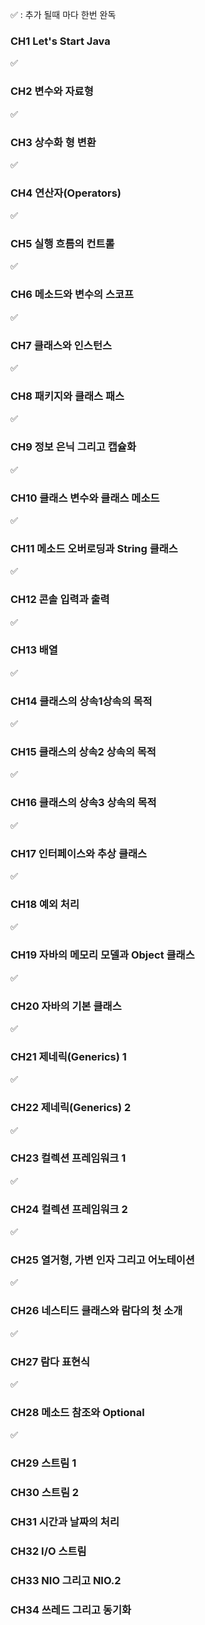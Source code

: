 :white_check_mark: : 추가 될때 마다 한번 완독


### CH1 Let's Start Java
:white_check_mark:

### CH2 변수와 자료형
:white_check_mark:

### CH3 상수화 형 변환
:white_check_mark:

### CH4 연산자(Operators)
:white_check_mark:

### CH5 실행 흐름의 컨트롤
:white_check_mark:

### CH6 메소드와 변수의 스코프
:white_check_mark:

### CH7 클래스와 인스턴스
:white_check_mark:

### CH8 패키지와 클래스 패스
:white_check_mark:

### CH9 정보 은닉 그리고 캡슐화
:white_check_mark:

### CH10 클래스 변수와 클래스 메소드
:white_check_mark:

### CH11 메소드 오버로딩과 String 클래스
:white_check_mark:

### CH12 콘솔 입력과 출력
:white_check_mark:

### CH13 배열
:white_check_mark:

### CH14 클래스의 상속1상속의 목적
:white_check_mark:

### CH15 클래스의 상속2 상속의 목적
:white_check_mark:

### CH16 클래스의 상속3 상속의 목적
:white_check_mark:

### CH17 인터페이스와 추상 클래스
:white_check_mark:

### CH18 예외 처리
:white_check_mark:

### CH19 자바의 메모리 모델과 Object 클래스
:white_check_mark:

### CH20 자바의 기본 클래스
:white_check_mark:

### CH21 제네릭(Generics) 1
:white_check_mark:

### CH22 제네릭(Generics) 2
:white_check_mark:

### CH23 컬렉션 프레임워크 1
:white_check_mark:

### CH24 컬렉션 프레임워크 2
:white_check_mark:

### CH25 열거형, 가변 인자 그리고 어노테이션
:white_check_mark:

### CH26 네스티드 클래스와 람다의 첫 소개
:white_check_mark:

### CH27 람다 표현식
:white_check_mark:

### CH28 메소드 참조와 Optional
:white_check_mark:

### CH29 스트림 1

### CH30 스트림 2

### CH31 시간과 날짜의 처리

### CH32 I/O 스트림

### CH33 NIO 그리고 NIO.2

### CH34 쓰레드 그리고 동기화

